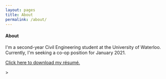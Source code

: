 ```yaml
---
layout: pages
title: About
permalink: /about/
---
```


#### About
I'm a second-year Civil Engineering student at the University of Waterloo. Currently, I'm seeking a co-op position for January 2021.

[Click here to download my résumé.](/Resume.pdf)

<p style="align:right">></p>
